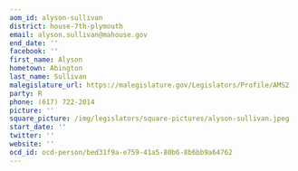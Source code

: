 ```yaml
---
aom_id: alyson-sullivan
district: house-7th-plymouth
email: alyson.sullivan@mahouse.gov
end_date: ''
facebook: ''
first_name: Alyson
hometown: Abington
last_name: Sullivan
malegislature_url: https://malegislature.gov/Legislators/Profile/AMS2
party: R
phone: (617) 722-2014
picture: ''
square_picture: /img/legislators/square-pictures/alyson-sullivan.jpeg
start_date: ''
twitter: ''
website: ''
ocd_id: ocd-person/bed31f9a-e759-41a5-80b6-8b6bb9a64762
---
```

